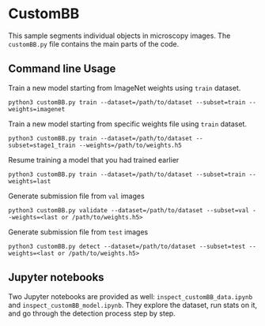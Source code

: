 # CustomBB

This sample segments individual objects in microscopy images.
The `customBB.py` file contains the main parts of the code.


## Command line Usage
Train a new model starting from ImageNet weights using `train` dataset.
```
python3 customBB.py train --dataset=/path/to/dataset --subset=train --weights=imagenet
```

Train a new model starting from specific weights file using `train` dataset.
```
python3 customBB.py train --dataset=/path/to/dataset --subset=stage1_train --weights=/path/to/weights.h5
```

Resume training a model that you had trained earlier
```
python3 customBB.py train --dataset=/path/to/dataset --subset=train --weights=last
```

Generate submission file from `val` images
```
python3 customBB.py validate --dataset=/path/to/dataset --subset=val --weights=<last or /path/to/weights.h5>
```

Generate submission file from `test` images
```
python3 customBB.py detect --dataset=/path/to/dataset --subset=test --weights=<last or /path/to/weights.h5>
```


## Jupyter notebooks
Two Jupyter notebooks are provided as well: `inspect_customBB_data.ipynb` and `inspect_customBB_model.ipynb`.
They explore the dataset, run stats on it, and go through the detection process step by step.

